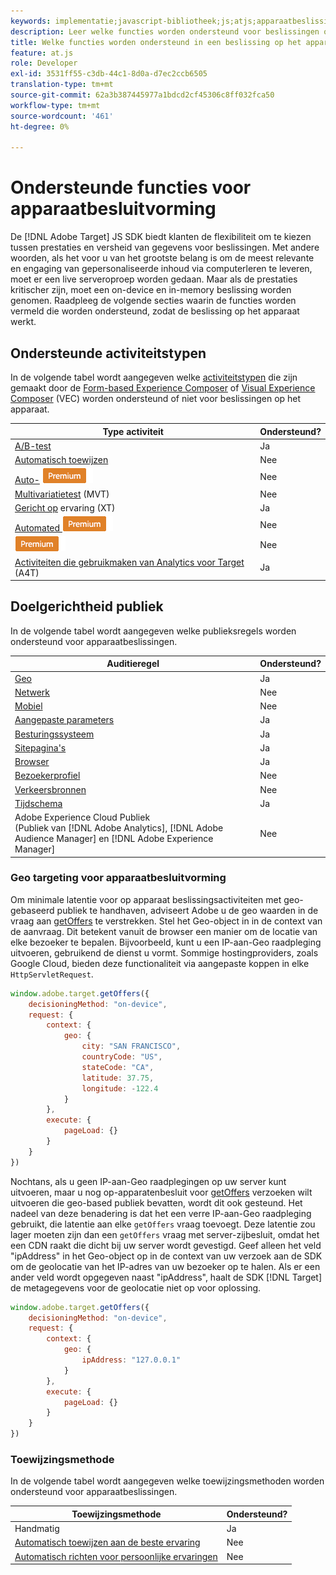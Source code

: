 ```yaml
---
keywords: implementatie;javascript-bibliotheek;js;atjs;apparaatbeslissingen;apparaatbeslissingen;ondersteunde functies
description: Leer welke functies worden ondersteund voor beslissingen op het apparaat.
title: Welke functies worden ondersteund in een beslissing op het apparaat
feature: at.js
role: Developer
exl-id: 3531ff55-c3db-44c1-8d0a-d7ec2ccb6505
translation-type: tm+mt
source-git-commit: 62a3b387445977a1bdcd2cf45306c8ff032fca50
workflow-type: tm+mt
source-wordcount: '461'
ht-degree: 0%

---
```


# Ondersteunde functies voor apparaatbesluitvorming

De [!DNL Adobe Target] JS SDK biedt klanten de flexibiliteit om te kiezen tussen prestaties en versheid van gegevens voor beslissingen. Met andere woorden, als het voor u van het grootste belang is om de meest relevante en engaging van gepersonaliseerde inhoud via computerleren te leveren, moet er een live serveroproep worden gedaan. Maar als de prestaties kritischer zijn, moet een on-device en in-memory beslissing worden genomen. Raadpleeg de volgende secties waarin de functies worden vermeld die worden ondersteund, zodat de beslissing op het apparaat werkt.

## Ondersteunde activiteitstypen

In de volgende tabel wordt aangegeven welke [activiteitstypen](/help/c-activities/target-activities-guide.md) die zijn gemaakt door de [Form-based Experience Composer](/help/c-experiences/form-experience-composer.md) of [Visual Experience Composer](/help/c-experiences/c-visual-experience-composer/visual-experience-composer.md) (VEC) worden ondersteund of niet voor beslissingen op het apparaat.

| Type activiteit | Ondersteund? |
| --- | --- |
| [A/B-test](/help/c-activities/t-test-ab/test-ab.md) | Ja |
| [Automatisch toewijzen](/help/c-activities/automated-traffic-allocation/automated-traffic-allocation.md) | Nee |
| [Auto-](/help/c-activities/auto-target/auto-target-to-optimize.md) ![TargetPremium](/help/assets/premium.png) | Nee |
| [Multivariatietest](/help/c-activities/c-multivariate-testing/multivariate-testing.md)  (MVT) | Nee |
| [Gericht op](/help/c-activities/t-experience-target/experience-target.md)  ervaring (XT) | Ja |
| [Automated ](/help/c-activities/t-automated-personalization/automated-personalization.md) ![Personalization Premium](/help/assets/premium.png) | Nee |
| [](/help/c-recommendations/recommendations.md) ![RecommendationsPremium](/help/assets/premium.png) | Nee |
| [Activiteiten die gebruikmaken van Analytics voor Target](/help/c-integrating-target-with-mac/a4t/a4t.md)  (A4T) | Ja |

## Doelgerichtheid publiek

In de volgende tabel wordt aangegeven welke publieksregels worden ondersteund voor apparaatbeslissingen.

| Auditieregel | Ondersteund? |
| --- | --- |
| [Geo](/help/c-target/c-audiences/c-target-rules/geo.md) | Ja |
| [Netwerk](/help/c-target/c-audiences/c-target-rules/network.md) | Nee |
| [Mobiel](/help/c-target/c-audiences/c-target-rules/mobile.md) | Nee |
| [Aangepaste parameters](/help/c-target/c-audiences/c-target-rules/custom-parameters.md) | Ja |
| [Besturingssysteem](/help/c-target/c-audiences/c-target-rules/operating-system.md) | Ja |
| [Sitepagina&#39;s](/help/c-target/c-audiences/c-target-rules/site-pages.md) | Ja |
| [Browser](/help/c-target/c-audiences/c-target-rules/browser.md) | Ja |
| [Bezoekerprofiel](/help/c-target/c-audiences/c-target-rules/visitor-profile.md) | Nee |
| [Verkeersbronnen](/help/c-target/c-audiences/c-target-rules/traffic-sources.md) | Nee |
| [Tijdschema](/help/c-target/c-audiences/c-target-rules/time-frame.md) | Ja |
| Adobe Experience Cloud Publiek<br>(Publiek van [!DNL Adobe Analytics], [!DNL Adobe Audience Manager] en [!DNL Adobe Experience Manager] | Nee |

### Geo targeting voor apparaatbesluitvorming

Om minimale latentie voor op apparaat beslissingsactiviteiten met geo-gebaseerd publiek te handhaven, adviseert Adobe u de geo waarden in de vraag aan [getOffers](/help/c-implementing-target/c-implementing-target-for-client-side-web/adobe-target-getoffers-atjs-2.md) te verstrekken. Stel het Geo-object in in de context van de aanvraag. Dit betekent vanuit de browser een manier om de locatie van elke bezoeker te bepalen. Bijvoorbeeld, kunt u een IP-aan-Geo raadpleging uitvoeren, gebruikend de dienst u vormt. Sommige hostingproviders, zoals Google Cloud, bieden deze functionaliteit via aangepaste koppen in elke `HttpServletRequest`.

```javascript
window.adobe.target.getOffers({ 
	decisioningMethod: "on-device", 
	request: { 
		context: { 
			geo: { 
				city: "SAN FRANCISCO", 
				countryCode: "US", 
				stateCode: "CA", 
				latitude: 37.75, 
				longitude: -122.4 
			} 
		}, 
		execute: { 
			pageLoad: {} 
		} 
	} 
})
```

Nochtans, als u geen IP-aan-Geo raadplegingen op uw server kunt uitvoeren, maar u nog op-apparatenbesluit voor [getOffers](/help/c-implementing-target/c-implementing-target-for-client-side-web/adobe-target-getoffers-atjs-2.md) verzoeken wilt uitvoeren die geo-based publiek bevatten, wordt dit ook gesteund. Het nadeel van deze benadering is dat het een verre IP-aan-Geo raadpleging gebruikt, die latentie aan elke `getOffers` vraag toevoegt. Deze latentie zou lager moeten zijn dan een `getOffers` vraag met server-zijbesluit, omdat het een CDN raakt die dicht bij uw server wordt gevestigd. Geef alleen het veld &quot;ipAddress&quot; in het Geo-object op in de context van uw verzoek aan de SDK om de geolocatie van het IP-adres van uw bezoeker op te halen. Als er een ander veld wordt opgegeven naast &quot;ipAddress&quot;, haalt de SDK [!DNL Target] de metagegevens voor de geolocatie niet op voor oplossing.

```javascript
window.adobe.target.getOffers({ 
	decisioningMethod: "on-device", 
	request: { 
		context: { 
			geo: { 
				ipAddress: "127.0.0.1" 
			} 
		}, 
		execute: { 
			pageLoad: {} 
		} 
	} 
})
```

### Toewijzingsmethode

In de volgende tabel wordt aangegeven welke toewijzingsmethoden worden ondersteund voor apparaatbeslissingen.

| Toewijzingsmethode | Ondersteund? |
| --- | --- |
| Handmatig | Ja |
| [Automatisch toewijzen aan de beste ervaring](/help/c-activities/automated-traffic-allocation/automated-traffic-allocation.md) | Nee |
| [Automatisch richten voor persoonlijke ervaringen](/help/c-activities/auto-target/auto-target-to-optimize.md) | Nee |

